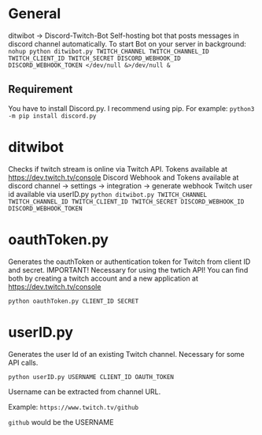 # General
ditwibot -> Discord-Twitch-Bot
Self-hosting bot that posts messages in discord channel automatically.
To start Bot on your server in background:
```nohup python ditwibot.py TWITCH_CHANNEL TWITCH_CHANNEL_ID TWITCH_CLIENT_ID TWITCH_SECRET DISCORD_WEBHOOK_ID DISCORD_WEBHOOK_TOKEN </dev/null &>/dev/null &```
## Requirement
You have to install Discord.py. I recommend using pip. For example: ```python3 -m pip install discord.py```

# ditwibot
Checks if twitch stream is online via Twitch API. Tokens available at https://dev.twitch.tv/console
Discord Webhook and Tokens available at discord channel -> settings -> integration -> generate webhook
Twitch user id available via userID.py
```python ditwibot.py TWITCH_CHANNEL TWITCH_CHANNEL_ID TWITCH_CLIENT_ID TWITCH_SECRET DISCORD_WEBHOOK_ID DISCORD_WEBHOOK_TOKEN```

# oauthToken.py
Generates the oauthToken or authentication token for Twitch from client ID and secret. IMPORTANT! Necessary for using the twtich API! You can find both by creating a twitch account and a new application at https://dev.twitch.tv/console

```python oauthToken.py CLIENT_ID SECRET```

# userID.py
Generates the user Id of an existing Twitch channel. Necessary for some API calls.

```python userID.py USERNAME CLIENT_ID OAUTH_TOKEN```

Username can be extracted from channel URL. 

Example: ```https://www.twitch.tv/github``` 

```github``` would be the USERNAME
